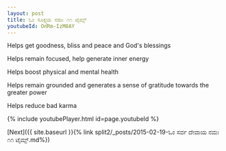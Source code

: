 ```yaml
---
layout: post
title: ಓಂ ಸೂಕ್ಷ್ಮಯ ನಮಃ ೧೧ ಟೈಮ್ಸ್
youtubeId: OnRm-IzM8AY
---
```

 
 
Helps get goodness, bliss and peace and God's blessings
 
Helps remain focused, help generate inner energy 
 
Helps boost physical and mental health 
 
Helps remain grounded and generates a sense of gratitude towards the greater power 
 
Helps reduce bad karma
 
 
 
 


{% include youtubePlayer.html id=page.youtubeId %}
 
[Next]({{ site.baseurl }}{% link  split2/_posts/2015-02-19-ಓಂ ಸರ್ವ ದೇವಾಯ ನಮಃ ೧೧ ಟೈಮ್ಸ್.md%})
 

